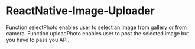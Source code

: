 # ReactNative-Image-Uploader


Function  selectPhoto enables user to select an image from gallery or from camera.
Function uploadPhoto enables user to post the selected image but you have to pass you API.
